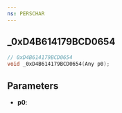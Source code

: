 ```yaml
---
ns: PERSCHAR
---
```

## _0xD4B614179BCD0654

```c
// 0xD4B614179BCD0654
void _0xD4B614179BCD0654(Any p0);
```

## Parameters
* **p0**:
